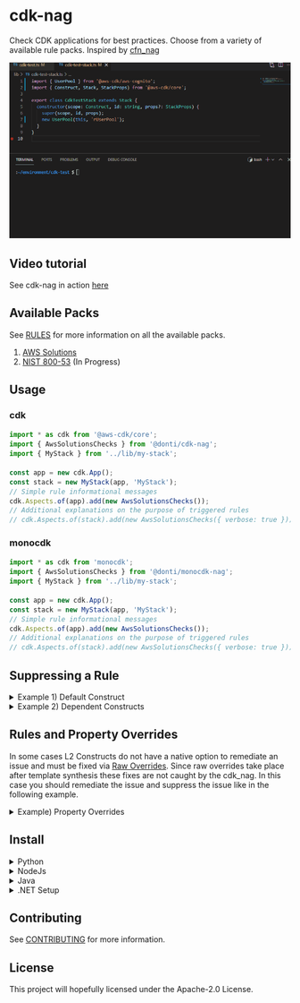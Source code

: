 # cdk-nag

Check CDK applications for best practices. Choose from a variety of available rule packs. Inspired by [cfn_nag](https://github.com/stelligent/cfn_nag)

![](cdk_nag.gif)

## Video tutorial

See cdk-nag in action [here](https://broadcast.amazon.com/videos/365169?ref=GitLab)

## Available Packs

See [RULES](./RULES.md) for more information on all the available packs.

1. [AWS Solutions](./RULES.md#awssolutions)
2. [NIST 800-53](./RULES.md#nist-800-53) (In Progress)

## Usage

### cdk

```typescript
import * as cdk from '@aws-cdk/core';
import { AwsSolutionsChecks } from '@donti/cdk-nag';
import { MyStack } from '../lib/my-stack';

const app = new cdk.App();
const stack = new MyStack(app, 'MyStack');
// Simple rule informational messages
cdk.Aspects.of(app).add(new AwsSolutionsChecks());
// Additional explanations on the purpose of triggered rules
// cdk.Aspects.of(stack).add(new AwsSolutionsChecks({ verbose: true }));
```

### monocdk

```typescript
import * as cdk from 'monocdk';
import { AwsSolutionsChecks } from '@donti/monocdk-nag';
import { MyStack } from '../lib/my-stack';

const app = new cdk.App();
const stack = new MyStack(app, 'MyStack');
// Simple rule informational messages
cdk.Aspects.of(app).add(new AwsSolutionsChecks());
// Additional explanations on the purpose of triggered rules
// cdk.Aspects.of(stack).add(new AwsSolutionsChecks({ verbose: true }));
```

## Suppressing a Rule

<details>
  <summary>Example 1) Default Construct</summary>

```typescript
const test = new SecurityGroup(this, 'test', {
  vpc: new Vpc(this, 'vpc'),
});
test.addIngressRule(Peer.anyIpv4(), Port.allTraffic());
const testCfn = test.node.defaultChild as CfnSecurityGroup;
testCfn.addMetadata('cdk_nag', {
  rules_to_suppress: [
    { id: 'AwsSolutions-EC23', reason: 'at least 10 characters' },
  ],
});
```

</details>

<details>
  <summary>Example 2) Dependent Constructs</summary>

```typescript
const user = new User(this, 'rUser');
user.addToPolicy(
  new PolicyStatement({
    actions: ['s3:PutObject'],
    resources: [new Bucket(this, 'rBucket').arnForObjects('*')],
  }),
);
const cfnUser = user.node.children;
for (const child of cfnUser) {
  const resource = child.node.defaultChild as CfnResource;
  if (resource != undefined && resource.cfnResourceType == 'AWS::IAM::Policy') {
    resource.addMetadata('cdk_nag', {
      rules_to_suppress: [
        {
          id: 'AwsSolutions-IAM5',
          reason:
            'The user is allowed to put objects on all prefixes in the specified bucket.',
        },
      ],
    });
  }
}
```

</details>

## Rules and Property Overrides

In some cases L2 Constructs do not have a native option to remediate an issue and must be fixed via [Raw Overrides](https://docs.aws.amazon.com/cdk/latest/guide/cfn_layer.html#cfn_layer_raw). Since raw overrides take place after template synthesis these fixes are not caught by the cdk_nag. In this case you should remediate the issue and suppress the issue like in the following example.

<details>
  <summary>Example) Property Overrides</summary>

```typescript
const instance = new Instance(stack, 'rInstance', {
  vpc: new Vpc(stack, 'rVpc'),
  instanceType: new InstanceType(InstanceClass.T3),
  machineImage: MachineImage.latestAmazonLinux(),
});
const cfnIns = instance.node.defaultChild as CfnInstance;
cfnIns.addPropertyOverride('DisableApiTermination', true);
cfnIns.addMetadata('cdk_nag', {
  rules_to_suppress: [
    {
      id: 'AwsSolutions-EC29',
      reason: 'Remediated through property override ',
    },
  ],
});
```

</details>

## Install

<details>
  <summary>Python</summary>

#### GitLab Registry

1. If you have not already done so, setup authentication to the GitLab server
   - Generate a [personal access](https://gitlab.aws.dev/-/profile/personal_access_tokens) token with at least `read_api` access
2. Activate your python virtual environment
3. Install the latest version of the package
   - cdk
     - `pip install cdk-nag --extra-index-url https://__token__:<your_token>@gitlab.aws.dev/api/v4/projects/6854/packages/pypi/simple`
   - monocdk
     - `pip install monocdk-nag --extra-index-url https://__token__:<your_token>@gitlab.aws.dev/api/v4/projects/6854/packages/pypi/simple`
4. In your local CDK application add the following to `setup.py`

   - cdk

     ```python
       install_requires=[
             "aws-cdk.core>=1.110.0",
             "cdk-nag",
             ...
       ]
     ```

   - monocdk

     ```python
       install_requires=[
             "monocdk>=1.110.0",
             "monocdk-nag",
             ...
       ]
     ```

Unfortunately setuptools does not have a way to conceal secrets. There are many solutions to creating a local file and loading the variable from a file, just make sure you add that file to you `.gitignore`

#### Local File Configuration

1. Download the latest [release](https://gitlab.aws.dev/wwps-natsec/cdk/cdk_nag/-/releases) for python
2. In your local CDK application, add the absolute path of the `.whl` to `setup.py`. **(note the localhost in filepath)**

   - cdk

     ```python
       install_requires=[
             "aws-cdk.core>=1.110.0",
             "cdk-nag @ file://localhost/path/to/cdk_nag-x.x.x-py3-none-any.whl",
             ...
       ]
     ```

   - monocdk

     ```python
       install_requires=[
             "monocdk>=1.110.0",
             "monocdk-nag @ file://localhost/path/to/cdk_nag-x.x.x-py3-none-any.whl",
             ...
       ]
     ```

</details>

<details>
  <summary>NodeJs</summary>

#### GitLab Registry

1. If you have not already done so, setup authentication to the GitLab server
   - Generate a [personal access](https://gitlab.aws.dev/-/profile/personal_access_tokens) token with at least `read_api` access
2. Set the registry for the @donti namespace
   - `npm config set @donti:registry https://gitlab.aws.dev/api/v4/projects/6854/packages/npm/`
   - `echo "//gitlab.aws.dev/api/v4/projects/6854/packages/npm/:_authToken="<your_token>"`
3. In your local CDK application, add the package to `package.json`.

   - cdk

     ```json
       "dependencies": {
         "@aws-cdk/core": "^1.110.0",
         "@donti/cdk-nag": "^x.x.x",
         ...
       },
     ```

   - monocdk

     ```json
       "dependencies": {
         "@monocdk": "^1.110.0",
         "@donti/monocdk-nag": "^x.x.x",
         ...
       },
     ```

#### Local File Configuration

1. Download the latest [release](https://gitlab.aws.dev/wwps-natsec/cdk/cdk_nag/-/releases) for node
2. In your local CDK application, add the absolute path of the `.jsii.tgz` to `package.json`.

   - cdk

     ```json
       "dependencies": {
         "@aws-cdk/core": "^1.110.0",
         "@donti/cdk-nag": "file:cdk-nag@x.x.x.jsii.tgz",
         ...
       },
     ```

   - monocdk

     ```json
       "dependencies": {
         "monocdk": "^1.110.0",
         "@donti/monocdk-nag": "file:monocdk-nag@x.x.x.jsii.tgz",
         ...
       },
     ```

   </details>

<details>
  <summary>Java</summary>

#### GitLab Registry

_I haven't figured out the GitLab registry for Maven yet. Let me know if you know how!_

#### Local File Configuration

1. Download the latest [release](https://gitlab.aws.dev/wwps-natsec/cdk/cdk_nag/-/releases) for java
2. In your local CDK application, add the absolute path of the `.jar` to `pom.xml`.

   - cdk

     ```xml
     <dependencies>
         <dependency>
             <groupId>software.amazon.awscdk</groupId>
             <artifactId>core</artifactId>
             <version>${cdk.version}</version>
         </dependency>
         <dependency>
             <groupId>com.donti.awscdk</groupId>
             <artifactId>cdknag</artifactId>
             <systemPath>path/to/com/donti/awscdk/cdknag/x.x.x/cdknag-x.x.x.jar</systemPath>
         </dependency>
         ...
     </dependencies>
     ```

   - monocdk

     ```xml
     <dependencies>
         <dependency>
             <groupId>software.amazon.awscdk</groupId>
             <artifactId>monocdk</artifactId>
             <version>${cdk.version}</version>
         </dependency>
         <dependency>
             <groupId>com.donti.awscdk</groupId>
             <artifactId>monocdknag</artifactId>
             <systemPath>path/to/com/donti/awscdk/monocdknag/x.x.x/monocdknag-x.x.x.jar</systemPath>
         </dependency>
         ...
     </dependencies>
     ```

   </details>

<details>
  <summary>.NET Setup</summary>

#### GitLab Registry

1. If you have not already done so, setup authentication to the GitLab server
   - Generate a [personal access](https://gitlab.aws.dev/-/profile/personal_access_tokens) token with at least `read_api` access
   - `nuget source Add -Name "GitLab" -Source "https://gitlab.aws.dev/api/v4/projects/6854/packages/nuget/index.json" -UserName <your_username> -Password <your_token>"`
2. In your local CDK application in the same directory as the Visual Studio project `.csproj` file, run the following
   - cdk
     `dotnet add CdkNag --source "GitLab"`
   - monocdk
     `dotnet add MonocdkNag --source "GitLab"`

#### Local File Configuration

1. Download the latest [release](https://gitlab.aws.dev/wwps-natsec/cdk/cdk_nag/-/releases) for .NET
2. _I have the binaries built, haven't figured out the local install yet. Let me know if you know how!_

</details>

## Contributing

See [CONTRIBUTING](./CONTRIBUTING.md) for more information.

## License

This project will hopefully licensed under the Apache-2.0 License.
